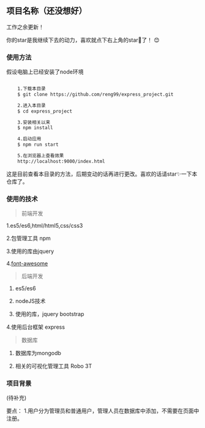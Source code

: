 ## 项目名称（还没想好）

工作之余更新！

你的star是我继续下去的动力，喜欢就点下右上角的star🌟了！ :blush:

### 使用方法

假设电脑上已经安装了node环境

```bash

    1.下载本目录
    $ git clone https://github.com/reng99/express_project.git

    2.进入本目录
    $ cd express_project

    3.安装相关以来
    $ npm install

    4.启动应用
    $ npm run start

    5.在浏览器上查看效果
    http://localhost:9000/index.html


```

这是目前查看本目录的方法，后期变动的话再进行更改。喜欢的话请star✨一下本仓库了。

### 使用的技术

> 前端开发

1.es5/es6,html/html5,css/css3


2.包管理工具  npm

3.使用的库由jquery

4.[font-awesome](http://fontawesome.dashgame.com/)

> 后端开发

1. es5/es6

2. nodeJS技术

3. 使用的库，jquery bootstrap

4.使用后台框架 express

> 数据库

1. 数据库为mongodb

2. 相关的可视化管理工具 Robo 3T


### 项目背景

(待补充)

要点：
1.用户分为管理员和普通用户，管理人员在数据库中添加，不需要在页面中注册。

